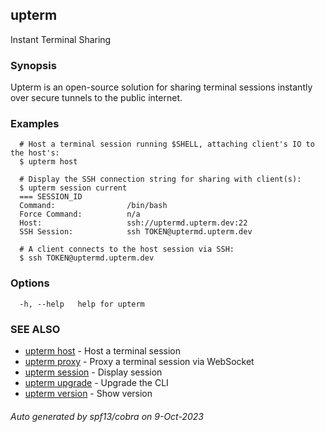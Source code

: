 ## upterm

Instant Terminal Sharing

### Synopsis

Upterm is an open-source solution for sharing terminal sessions instantly over secure tunnels to the public internet.

### Examples

```
  # Host a terminal session running $SHELL, attaching client's IO to the host's:
  $ upterm host

  # Display the SSH connection string for sharing with client(s):
  $ upterm session current
  === SESSION_ID
  Command:                /bin/bash
  Force Command:          n/a
  Host:                   ssh://uptermd.upterm.dev:22
  SSH Session:            ssh TOKEN@uptermd.upterm.dev

  # A client connects to the host session via SSH:
  $ ssh TOKEN@uptermd.upterm.dev
```

### Options

```
  -h, --help   help for upterm
```

### SEE ALSO

* [upterm host](upterm_host.md)	 - Host a terminal session
* [upterm proxy](upterm_proxy.md)	 - Proxy a terminal session via WebSocket
* [upterm session](upterm_session.md)	 - Display session
* [upterm upgrade](upterm_upgrade.md)	 - Upgrade the CLI
* [upterm version](upterm_version.md)	 - Show version

###### Auto generated by spf13/cobra on 9-Oct-2023
